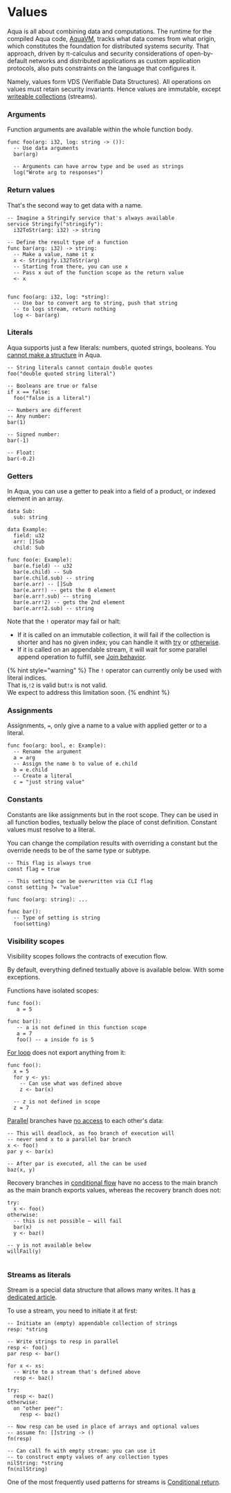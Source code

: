 # Values

Aqua is all about combining data and computations. The runtime for the compiled Aqua code, [AquaVM](https://github.com/fluencelabs/aquavm), tracks what data comes from what origin, which constitutes the foundation for distributed systems security. That approach, driven by π-calculus and security considerations of open-by-default networks and distributed applications as custom application protocols, also puts constraints on the language that configures it.

Namely, values form VDS \(Verifiable Data Structures\). All operations on values must retain security invariants. Hence values are immutable, except [writeable collections](types.md#collection-types) \(streams\).

### Arguments

Function arguments are available within the whole function body.

```text
func foo(arg: i32, log: string -> ()):
  -- Use data arguments
  bar(arg)
  
  -- Arguments can have arrow type and be used as strings
  log("Wrote arg to responses")
```

### Return values

That's the second way to get data with a name.

```text
-- Imagine a Stringify service that's always available
service Stringify("stringify"):
  i32ToStr(arg: i32) -> string

-- Define the result type of a function
func bar(arg: i32) -> string:
  -- Make a value, name it x
  x <- Stringify.i32ToStr(arg)
  -- Starting from there, you can use x
  -- Pass x out of the function scope as the return value
  <- x
  

func foo(arg: i32, log: *string):
  -- Use bar to convert arg to string, push that string
  -- to logs stream, return nothing
  log <- bar(arg)
```

### Literals

Aqua supports just a few literals: numbers, quoted strings, booleans. You [cannot make a structure](https://github.com/fluencelabs/aqua/issues/167) in Aqua.

```text
-- String literals cannot contain double quotes
foo("double quoted string literal")

-- Booleans are true or false
if x == false:
  foo("false is a literal")
  
-- Numbers are different
-- Any number:
bar(1)  

-- Signed number:
bar(-1)

-- Float:
bar(-0.2)
```

### Getters

In Aqua, you can use a getter to peak into a field of a product, or indexed element in an array. 

```text
data Sub:
  sub: string

data Example:
  field: u32
  arr: []Sub
  child: Sub
  
func foo(e: Example):
  bar(e.field) -- u32
  bar(e.child) -- Sub
  bar(e.child.sub) -- string
  bar(e.arr) -- []Sub
  bar(e.arr!) -- gets the 0 element
  bar(e.arr!.sub) -- string
  bar(e.arr!2) -- gets the 2nd element
  bar(e.arr!2.sub) -- string   
```

Note that the `!` operator may fail or halt:

* If it is called on an immutable collection, it will fail if the collection is shorter and has no given index; you can handle it with [try](operators/conditional.md#try) or [otherwise](operators/conditional.md#otherwise).
* If it is called on an appendable stream, it will wait for some parallel append operation to fulfill, see [Join behavior](operators/parallel.md#join-behavior).

{% hint style="warning" %}
The `!` operator can currently only be used with literal indices.  
That is,`!2` is valid but`!x` is not valid.  
We expect to address this limitation soon.
{% endhint %}

### Assignments

Assignments, `=`, only give a name to a value with applied getter or to a literal.

```text
func foo(arg: bool, e: Example):
  -- Rename the argument
  a = arg
  -- Assign the name b to value of e.child
  b = e.child
  -- Create a literal
  c = "just string value"
```

### Constants

Constants are like assignments but in the root scope. They can be used in all function bodies, textually below the place of const definition. Constant values must resolve to a literal.

You can change the compilation results with overriding a constant but the  override needs to be of the same type or subtype.

```text
-- This flag is always true
const flag = true

-- This setting can be overwritten via CLI flag
const setting ?= "value"

func foo(arg: string): ...

func bar():
  -- Type of setting is string
  foo(setting)
```

### Visibility scopes

Visibility scopes follows the contracts of execution flow.

By default, everything defined textually above is available below. With some exceptions.

Functions have isolated scopes:

```text
func foo():
   a = 5
   
func bar():
   -- a is not defined in this function scope
   a = 7   
   foo() -- a inside fo is 5
```

[For loop](operators/iterative.md#export-data-from-for) does not export anything from it:

```text
func foo():
  x = 5
  for y <- ys:
    -- Can use what was defined above
    z <- bar(x)
    
  -- z is not defined in scope  
  z = 7  
```

[Parallel](operators/parallel.md#join-behavior) branches have [no access](https://github.com/fluencelabs/aqua/issues/90) to each other's data:

```text
-- This will deadlock, as foo branch of execution will
-- never send x to a parallel bar branch
x <- foo()
par y <- bar(x)

-- After par is executed, all the can be used
baz(x, y)
```

Recovery branches in [conditional flow](operators/conditional.md) have no access to the main branch as the main branch exports values, whereas the recovery branch does not:

```text
try:
  x <- foo()
otherwise:
  -- this is not possible – will fail
  bar(x)  
  y <- baz()
  
-- y is not available below  
willFail(y)  
  
```

### Streams as literals

Stream is a special data structure that allows many writes. It has [a dedicated article](crdt-streams.md).

To use a stream, you need to initiate it at first:

```text
-- Initiate an (empty) appendable collection of strings
resp: *string

-- Write strings to resp in parallel
resp <- foo()
par resp <- bar()

for x <- xs:
  -- Write to a stream that's defined above
  resp <- baz()
  
try:
  resp <- baz()
otherwise:
  on "other peer":
    resp <- baz()
    
-- Now resp can be used in place of arrays and optional values
-- assume fn: []string -> ()
fn(resp) 

-- Can call fn with empty stream: you can use it
-- to construct empty values of any collection types
nilString: *string
fn(nilString)                      
```

One of the most frequently used patterns for streams is [Conditional return](operators/conditional.md#conditional-return).

